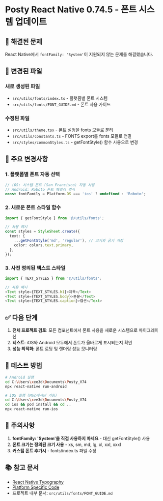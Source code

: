 # Posty React Native 0.74.5 - 폰트 시스템 업데이트

## 🎯 해결된 문제

React Native에서 `fontFamily: 'System'`이 지원되지 않는 문제를 해결했습니다.

## 📁 변경된 파일

### 새로 생성된 파일
- `src/utils/fonts/index.ts` - 플랫폼별 폰트 시스템
- `src/utils/fonts/FONT_GUIDE.md` - 폰트 사용 가이드

### 수정된 파일
- `src/utils/theme.tsx` - 폰트 설정을 fonts 모듈로 분리
- `src/utils/constants.ts` - FONTS export를 fonts 모듈로 연결
- `src/styles/commonStyles.ts` - getFontStyle() 함수 사용으로 변경

## 🔧 주요 변경사항

### 1. 플랫폼별 폰트 자동 선택
```typescript
// iOS: 시스템 폰트 (San Francisco) 자동 사용
// Android: Roboto 폰트 패밀리 명시
const fontFamily = Platform.OS === 'ios' ? undefined : 'Roboto';
```

### 2. 새로운 폰트 스타일 함수
```typescript
import { getFontStyle } from '@/utils/fonts';

// 사용 예시
const styles = StyleSheet.create({
  text: {
    ...getFontStyle('md', 'regular'), // 크기와 굵기 지정
    color: colors.text.primary,
  },
});
```

### 3. 사전 정의된 텍스트 스타일
```typescript
import { TEXT_STYLES } from '@/utils/fonts';

// 사용 예시
<Text style={TEXT_STYLES.h1}>제목</Text>
<Text style={TEXT_STYLES.body}>본문</Text>
<Text style={TEXT_STYLES.caption}>캡션</Text>
```

## ✅ 다음 단계

1. **전체 프로젝트 검토**: 모든 컴포넌트에서 폰트 사용을 새로운 시스템으로 마이그레이션
2. **테스트**: iOS와 Android 모두에서 폰트가 올바르게 표시되는지 확인
3. **성능 최적화**: 폰트 로딩 및 렌더링 성능 모니터링

## 📱 테스트 방법

```bash
# Android 실행
cd C:\Users\xee3d\Documents\Posty_V74
npx react-native run-android

# iOS 실행 (Mac에서만 가능)
cd C:\Users\xee3d\Documents\Posty_V74
cd ios && pod install && cd ..
npx react-native run-ios
```

## 🚨 주의사항

1. **fontFamily: 'System'을 직접 사용하지 마세요** - 대신 getFontStyle() 사용
2. **폰트 크기는 정의된 크기 사용** - xs, sm, md, lg, xl, xxl, xxxl
3. **커스텀 폰트 추가시** - fonts/index.ts 파일 수정

## 📚 참고 문서

- [React Native Typography](https://reactnative.dev/docs/text-style-props)
- [Platform Specific Code](https://reactnative.dev/docs/platform-specific-code)
- 프로젝트 내부 문서: `src/utils/fonts/FONT_GUIDE.md`
